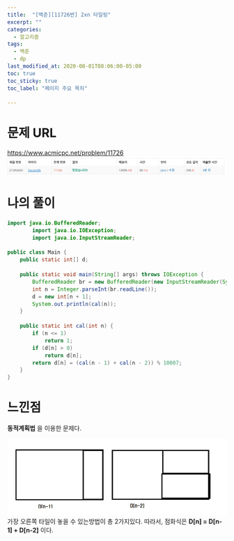 ```yaml
---
title:  "[백준][11726번] 2xn 타일링"
excerpt: ""
categories:
  - 알고리즘
tags:
  - 백준
  - dp
last_modified_at: 2020-08-01T08:06:00-05:00
toc: true
toc_sticky: true
toc_label: "페이지 주요 목차"

---
```

# 문제 URL
https://www.acmicpc.net/problem/11726
![boj11726](/images/2020/08/boj11726.png)

# 나의 풀이
```java
import java.io.BufferedReader;
        import java.io.IOException;
        import java.io.InputStreamReader;

public class Main {
    public static int[] d;

    public static void main(String[] args) throws IOException {
        BufferedReader br = new BufferedReader(new InputStreamReader(System.in));
        int n = Integer.parseInt(br.readLine());
        d = new int[n + 1];
        System.out.println(cal(n));
    }

    public static int cal(int n) {
        if (n <= 1)
            return 1;
        if (d[n] > 0)
            return d[n];
        return d[n] = (cal(n - 1) + cal(n - 2)) % 10007;
    }
}

```

# 느낀점
__동적계획법__ 을 이용한 문제다.

![boj11726-2](/images/2020/08/boj11726-2.png)
가장 오른쪽 타일이 놓을 수 있는방법이 총 2가지있다.
따라서,
점화식은 __D[n] = D[n-1] + D[n-2]__ 이다.
